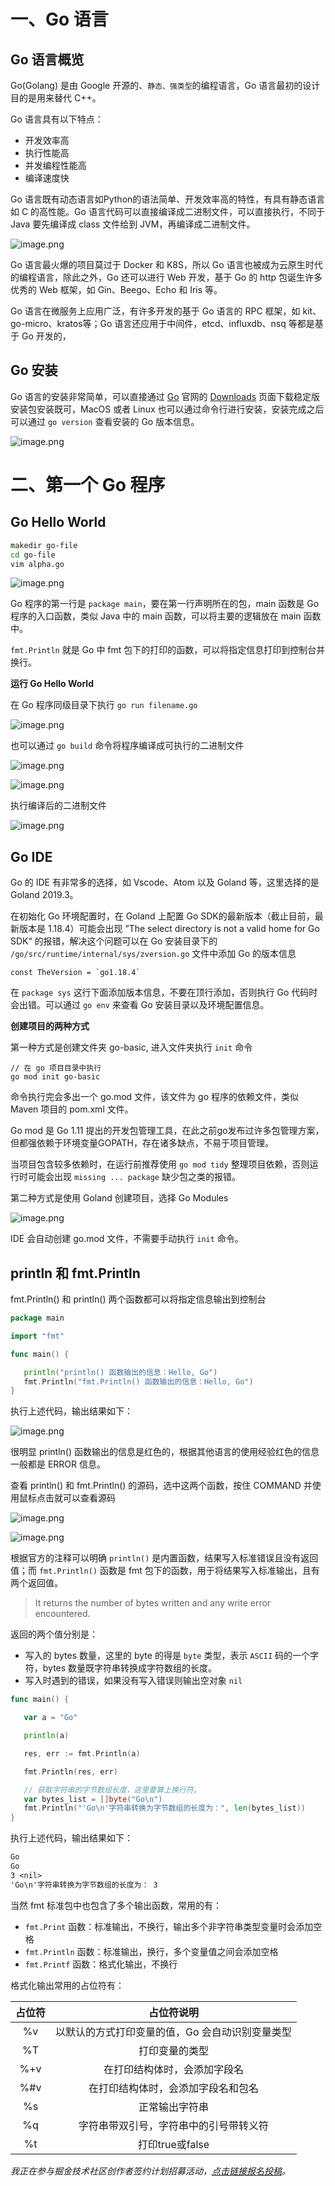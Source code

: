 # 一、Go 语言

## Go 语言概览

Go(Golang) 是由 Google 开源的、`静态、强类型`的编程语言，Go 语言最初的设计目的是用来替代 C++。

Go 语言具有以下特点：
- 开发效率高
- 执行性能高
- 并发编程性能高
- 编译速度快

Go 语言既有动态语言如Python的语法简单、开发效率高的特性，有具有静态语言如 C 的高性能。Go 语言代码可以直接编译成二进制文件，可以直接执行，不同于 Java 要先编译成 class 文件给到 JVM，再编译成二进制文件。

![image.png](https://p1-juejin.byteimg.com/tos-cn-i-k3u1fbpfcp/48219ae9df754100bc6df0bdb8e81a4b~tplv-k3u1fbpfcp-watermark.image?)

Go 语言最火爆的项目莫过于 Docker 和 K8S，所以 Go 语言也被成为云原生时代的编程语言，除此之外，Go 还可以进行 Web 开发，基于 Go 的 http 包诞生许多优秀的 Web 框架，如 Gin、Beego、Echo 和 Iris 等。

Go 语言在微服务上应用广泛，有许多开发的基于 Go 语言的 RPC 框架，如 kit、go-micro、kratos等；Go 语言还应用于中间件，etcd、influxdb、nsq 等都是基于 Go 开发的，

## Go 安装

Go 语言的安装非常简单，可以直接通过 [Go](https://golang.google.cn/) 官网的 [Downloads](https://golang.google.cn/dl/) 页面下载稳定版安装包安装既可，MacOS 或者 Linux 也可以通过命令行进行安装，安装完成之后可以通过 `go version` 查看安装的 Go 版本信息。

![image.png](https://p9-juejin.byteimg.com/tos-cn-i-k3u1fbpfcp/91d4b528630c4582b47619c35049b000~tplv-k3u1fbpfcp-watermark.image?)


# 二、第一个 Go 程序

## Go Hello World

```bash
makedir go-file
cd go-file
vim alpha.go
```

![image.png](https://p1-juejin.byteimg.com/tos-cn-i-k3u1fbpfcp/fdd3636df2d1437db559106467ddace7~tplv-k3u1fbpfcp-watermark.image?)

Go 程序的第一行是 `package main`，要在第一行声明所在的包，main 函数是 Go 程序的入口函数，类似 Java 中的 main 函数，可以将主要的逻辑放在 main 函数中。

`fmt.Println` 就是 Go 中 fmt 包下的打印的函数，可以将指定信息打印到控制台并换行。


**运行 Go Hello World**

在 Go 程序同级目录下执行 `go run filename.go`

![image.png](https://p1-juejin.byteimg.com/tos-cn-i-k3u1fbpfcp/61c1a812c6494849ad41ef9888eac923~tplv-k3u1fbpfcp-watermark.image?)

也可以通过 `go build` 命令将程序编译成可执行的二进制文件

![image.png](https://p6-juejin.byteimg.com/tos-cn-i-k3u1fbpfcp/2807735232764d85a322b2c5559da34c~tplv-k3u1fbpfcp-watermark.image?)


![image.png](https://p6-juejin.byteimg.com/tos-cn-i-k3u1fbpfcp/3b167d0ef03544c1b85dac7ffbfebb04~tplv-k3u1fbpfcp-watermark.image?)

执行编译后的二进制文件

![image.png](https://p6-juejin.byteimg.com/tos-cn-i-k3u1fbpfcp/603b3705877a4c688ff230c8542ce2a1~tplv-k3u1fbpfcp-watermark.image?)







## Go IDE

Go 的 IDE 有非常多的选择，如 Vscode、Atom 以及 Goland 等，这里选择的是 Goland 2019.3。

在初始化 Go 环境配置时，在 Goland 上配置 Go SDK的最新版本（截止目前，最新版本是 1.18.4）可能会出现 ”The select directory is not a valid home for Go SDK“ 的报错，解决这个问题可以在 Go 安装目录下的 `/go/src/runtime/internal/sys/zversion.go` 文件中添加 Go 的版本信息
```
const TheVersion = `go1.18.4`
```

在 `package sys` 这行下面添加版本信息，不要在顶行添加，否则执行 Go 代码时会出错。可以通过 `go env` 来查看 Go 安装目录以及环境配置信息。


**创建项目的两种方式**


第一种方式是创建文件夹 go-basic, 进入文件夹执行 `init` 命令
```
// 在 go 项目目录中执行
go mod init go-basic
```

命令执行完会多出一个 go.mod 文件，该文件为 go 程序的依赖文件，类似 Maven 项目的 pom.xml 文件。

Go mod 是 Go 1.11 提出的开发包管理工具，在此之前go发布过许多包管理方案，但都强依赖于环境变量GOPATH，存在诸多缺点，不易于项目管理。

当项目包含较多依赖时，在运行前推荐使用 `go mod tidy` 整理项目依赖，否则运行时可能会出现 `missing ... package` 缺少包之类的报错。


第二种方式是使用 Goland 创建项目，选择 Go Modules

![image.png](https://p6-juejin.byteimg.com/tos-cn-i-k3u1fbpfcp/eb0c5692a5084dd0a1e2e82b3c5d9908~tplv-k3u1fbpfcp-watermark.image?)

IDE 会自动创建 go.mod 文件，不需要手动执行 `init` 命令。


## println 和 fmt.Println

fmt.Println() 和 println() 两个函数都可以将指定信息输出到控制台

```go
package main

import "fmt"

func main() {

   println("println() 函数输出的信息：Hello, Go")
   fmt.Println("fmt.Println() 函数输出的信息：Hello, Go")
}
```
执行上述代码，输出结果如下：

![image.png](https://p6-juejin.byteimg.com/tos-cn-i-k3u1fbpfcp/496b54abe20b4a8992087a34d1ce74ae~tplv-k3u1fbpfcp-watermark.image?)

很明显 println() 函数输出的信息是红色的，根据其他语言的使用经验红色的信息一般都是 ERROR 信息。

查看 println() 和 fmt.Println() 的源码，选中这两个函数，按住 COMMAND 并使用鼠标点击就可以查看源码

![image.png](https://p9-juejin.byteimg.com/tos-cn-i-k3u1fbpfcp/366be602c71e465b867075e61551a137~tplv-k3u1fbpfcp-watermark.image?)

![image.png](https://p3-juejin.byteimg.com/tos-cn-i-k3u1fbpfcp/ff158eb9519d44bbb2c39dde1263ee5c~tplv-k3u1fbpfcp-watermark.image?)

根据官方的注释可以明确 `println()` 是内置函数，结果写入标准错误且没有返回值；而 `fmt.Println()` 函数是 fmt 包下的函数，用于将结果写入标准输出，且有两个返回值。

> It returns the number of bytes written and any write error encountered.

返回的两个值分别是：
- 写入的 bytes 数量，这里的 byte 的得是 `byte` 类型，表示 `ASCII` 码的一个字符，bytes 数量既字符串转换成字符数组的长度。
- 写入时遇到的错误，如果没有写入错误则输出空对象 `nil`


```go
func main() {

   var a = "Go"

   println(a)

   res, err := fmt.Println(a)

   fmt.Println(res, err)

   // 获取字符串的字节数组长度，这里要算上换行符。
   var bytes_list = []byte("Go\n")
   fmt.Println("'Go\n'字符串转换为字节数组的长度为：", len(bytes_list))
}
```

执行上述代码，输出结果如下：
```txt
Go
Go
3 <nil>
'Go\n'字符串转换为字节数组的长度为： 3
```

当然 fmt 标准包中也包含了多个输出函数，常用的有：

- `fmt.Print` 函数：标准输出，不换行，输出多个非字符串类型变量时会添加空格
- `fmt.Println` 函数：标准输出，换行，多个变量值之间会添加空格
- `fmt.Printf` 函数：格式化输出，不换行

格式化输出常用的占位符有：

| 占位符 | 占位符说明 |
| :---: | :---: |
| %v | 以默认的方式打印变量的值，Go 会自动识别变量类型 |
| %T | 打印变量的类型 |
| %+v | 在打印结构体时，会添加字段名    |
| %#v | 在打印结构体时，会添加字段名和包名 |
| %s | 正常输出字符串             |
| %q | 字符串带双引号，字符串中的引号带转义符
|%t |打印true或false |




*我正在参与掘金技术社区创作者签约计划招募活动，[点击链接报名投稿](https://juejin.cn/post/7112770927082864653 "https://juejin.cn/post/7112770927082864653")。*
